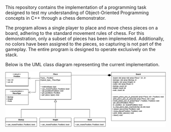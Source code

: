This repository contains the implementation of a programming task designed to test my understanding of Object-Oriented Programming concepts in C++ through a chess demonstrator.

The program allows a single player to place and move chess pieces on a board, adhering to the standard movement rules of chess. For this demonstration, only a subset of pieces has been implemented. Additionally, no colors have been assigned to the pieces, so capturing is not part of the gameplay. The entire program is designed to operate exclusively on the stack.

Below is the UML class diagram representing the current implementation.

![UML diagram](img/uml_diagram.png)

